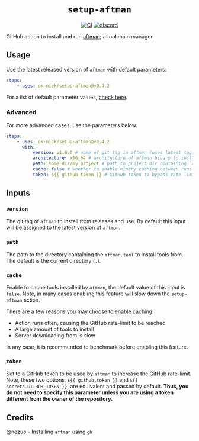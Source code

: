 <div align="center">
  <h1><code>setup-aftman</code></h1>
  <p>
    <a href="https://github.com/ok-nick/setup-aftman/actions?query=workflow%3ACI"><img src="https://github.com/ok-nick/setup-aftman/workflows/CI/badge.svg" alt="CI" /></a>
    <a href="https://discord.gg/w9Bc6xH7uC"><img src="https://img.shields.io/discord/834969350061424660?label=discord" alt="discord" /></a>
  </p>
</div>

GitHub action to install and run [aftman](https://github.com/LPGhatguy/aftman); a toolchain manager.

## Usage

Use the latest released version of `aftman` with default parameters:

```yaml
steps:
    - uses: ok-nick/setup-aftman@v0.4.2
```

For a list of default parameter values, [check here](https://github.com/ok-nick/setup-aftman/blob/main/action.yml#L5-L20).

### Advanced

For more advanced cases, use the parameters below.

```yaml
steps:
    - uses: ok-nick/setup-aftman@v0.4.2
      with:
          version: v1.0.0 # name of git tag in aftman (uses latest tag by default)
          architecture: x86_64 # architecture of aftman binary to install ("x86_64" by default)
          path: some_dir/my_project # path to project dir containing `aftman.toml` ("." (current dir) by default)
          cache: false # whether to enable binary caching between runs (false by default)
          token: ${{ github.token }} # GitHub token to bypass rate limit (${{ github.token }} set by default)
```

## Inputs

### `version`

The git tag of `aftman` to install from releases and use. By default this input will be assigned to the latest version of `aftman`.

### `path`

The path to the directory containing the `aftman.toml` to install tools from. The default is the current directory (`.`).

### `cache`

Enable to cache tools installed by `aftman`, the default value of this input is `false`. Note, in many cases enabling this feature will slow down the `setup-aftman` action.

There are a few reasons you may choose to enable caching:

-   Action runs often, causing the GitHub rate-limit to be reached
-   A large amount of tools to install
-   Server downloading from is slow

In any case, it is recommended to benchmark before enabling this feature.

### `token`

Set to a GitHub token to be used by `aftman` to increase the GitHub rate-limit. Note, these two options, `${{ github.token }}` and `${{ secrets.GITHUB_TOKEN }}`, are equivalent and passed by default. **Thus, you do not need to specify this parameter unless you are using a token different from the owner of the repository.**

## Credits

[@nezuo](https://github.com/nezuo) - Installing `aftman` using `gh`
